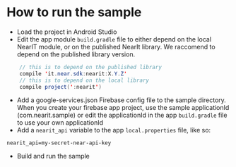 # How to run the sample

* Load the project in Android Studio
* Edit the app module `build.gradle` file to either depend on the local NearIT module, or on the published NearIt library. We raccomend to depend on the published library version.
```java
    // this is to depend on the published library
    compile 'it.near.sdk:nearit:X.Y.Z'
    // this is to depend on the local library
    compile project(':nearit')
```
* Add a google-services.json Firebase config file to the sample directory. When you create your firebase app project, use the sample applicationId (com.nearit.sample) or edit the applicationId in the app `build.gradle` file to use your own applicationId
* Add a `nearit_api` variable to the app `local.properties` file, like so:
```
nearit_api=my-secret-near-api-key
```
* Build and run the sample
